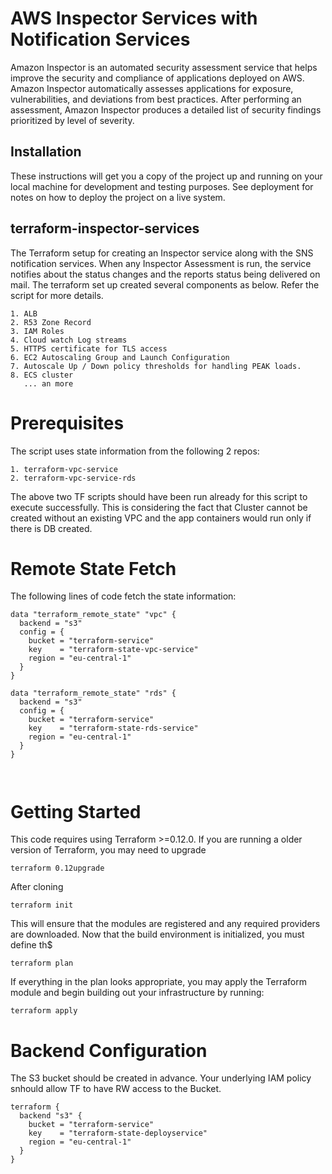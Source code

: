 # AWS Inspector Services with Notification Services

Amazon Inspector is an automated security assessment service that helps improve the security and compliance of applications deployed on AWS. Amazon Inspector automatically assesses applications for exposure, vulnerabilities, and deviations from best practices. After performing an assessment, Amazon Inspector produces a detailed list of security findings prioritized by level of severity. 

## Installation

These instructions will get you a copy of the project up and running on your local machine for development and testing purposes. See deployment for notes on how to deploy the project on a live system.


## terraform-inspector-services



The Terraform setup for creating an Inspector service along with the SNS notification services. When any Inspector Assessment is run, the service notifies about the status changes and the reports status being delivered on mail. 
The terraform set up created several components as below. Refer the script for more details. 

```
1. ALB 
2. R53 Zone Record 
3. IAM Roles
4. Cloud watch Log streams 
5. HTTPS certificate for TLS access
6. EC2 Autoscaling Group and Launch Configuration 
7. Autoscale Up / Down policy thresholds for handling PEAK loads. 
8. ECS cluster 
   ... an more 

```


# Prerequisites

The script uses state information from the following 2 repos: 

```
1. terraform-vpc-service
2. terraform-vpc-service-rds

```
The above two TF scripts should have been run already for this script to execute successfully. This is considering the fact that Cluster cannot be created without an 
existing VPC and the app containers would run only if there is DB created. 


# Remote State Fetch

The following lines of code fetch the state information: 


```
data "terraform_remote_state" "vpc" {
  backend = "s3"
  config = {
    bucket = "terraform-service"
    key    = "terraform-state-vpc-service"
    region = "eu-central-1"
  }
}

data "terraform_remote_state" "rds" {
  backend = "s3"
  config = {
    bucket = "terraform-service"
    key    = "terraform-state-rds-service"
    region = "eu-central-1"
  }
}



```



# Getting Started

  
This code requires using Terraform >=0.12.0.  If you are running a older version of Terraform, you may need to upgrade

```
terraform 0.12upgrade
```

After cloning

```
terraform init
```

This will ensure that the modules are registered and any required providers are downloaded.  Now that the build environment is initialized, you must define th$

```
terraform plan 
```

If everything in the plan looks appropriate, you may apply the Terraform module and begin building out your infrastructure by running:

```
terraform apply 

```

 

# Backend Configuration

The S3 bucket should be created in advance. Your underlying IAM policy snhould allow TF to have RW access to the Bucket. 


```
terraform {
  backend "s3" {
    bucket = "terraform-service"
    key    = "terraform-state-deployservice"
    region = "eu-central-1"
  }
}


```

